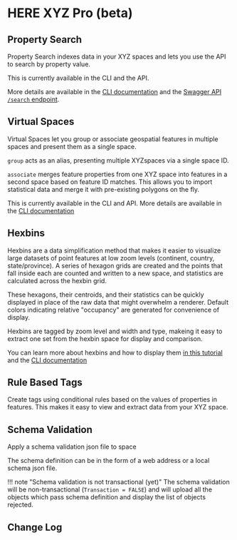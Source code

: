 # HERE XYZ Pro (beta)

## Property Search

Property Search indexes data in your XYZ spaces and lets you use the API to search by property value.

This is currently available in the CLI and the API.

More details are available in the [CLI documentation](../cli/cli#property-search) and the [Swagger API `/search` endpoint](https://xyz.api.here.com/hub/static/swagger/#/Read%20Features/searchForFeatures).

## Virtual Spaces

Virtual Spaces let you group or associate geospatial features in multiple spaces and present them as a single space.

`group` acts as an alias, presenting multiple XYZspaces via a single space ID.

`associate` merges feature properties from one XYZ space into features in a second space based on feature ID matches. This allows you to import statistical data and merge it with pre-existing polygons on the fly.

This is currently available in the CLI and API. More details are available in the [CLI documentation](../cli/cli#virtual-spaces)


## Hexbins

Hexbins are a data simplification method that makes it easier to visualize large datasets of point features at low zoom levels (continent, country, state/province). A series of hexagon grids are created and the points that fall inside each are counted and written to a new space, and statistics are calculated across the hexbin grid.

These hexagons, their centroids, and their statistics can be quickly displayed in place of the raw data that might overwhelm a renderer. Default colors indicating relative "occupancy" are generated for convenience of display.

Hexbins are tagged by zoom level and width and type, makeing it easy to extract one set from the hexbin space for display and comparison.

You can learn more about hexbins and how to display them [in this tutorial](../hexbins) and the [CLI documentation](../cli/cli#hexbins)

## Rule Based Tags

Create tags using conditional rules based on the values of properties in features. This makes it easy to view and extract data from your XYZ space.

## Schema Validation

Apply a schema validation json file to space

The schema definition can be in the form of a web address or a local schema json file.

!!! note "Schema validation is not transactional (yet)"
    The schema validation will be non-transactional (`Transaction = FALSE`) and will upload all the objects which pass schema definition and display the list of objects rejected.

## Change Log


